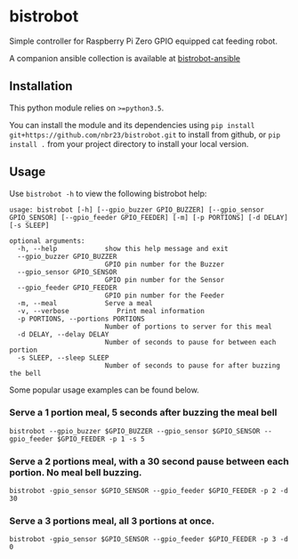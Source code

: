 # bistrobot

Simple controller for Raspberry Pi Zero GPIO equipped cat feeding robot.

A companion ansible collection is available at [bistrobot-ansible](https://github.com/nbr23/bistrobot-ansible)

## Installation

This python module relies on `>=python3.5`.

You can install the module and its dependencies using `pip install git+https://github.com/nbr23/bistrobot.git` to install from github, or `pip install .` from your project directory to install your local version.


## Usage

Use `bistrobot -h` to view the following bistrobot help:

```
usage: bistrobot [-h] [--gpio_buzzer GPIO_BUZZER] [--gpio_sensor GPIO_SENSOR] [--gpio_feeder GPIO_FEEDER] [-m] [-p PORTIONS] [-d DELAY] [-s SLEEP]

optional arguments:
  -h, --help            show this help message and exit
  --gpio_buzzer GPIO_BUZZER
                        GPIO pin number for the Buzzer
  --gpio_sensor GPIO_SENSOR
                        GPIO pin number for the Sensor
  --gpio_feeder GPIO_FEEDER
                        GPIO pin number for the Feeder
  -m, --meal            Serve a meal
  -v, --verbose            Print meal information
  -p PORTIONS, --portions PORTIONS
                        Number of portions to server for this meal
  -d DELAY, --delay DELAY
                        Number of seconds to pause for between each portion
  -s SLEEP, --sleep SLEEP
                        Number of seconds to pause for after buzzing the bell
```

Some popular usage examples can be found below.

### Serve a 1 portion meal, 5 seconds after buzzing the meal bell

`bistrobot --gpio_buzzer $GPIO_BUZZER --gpio_sensor $GPIO_SENSOR --gpio_feeder $GPIO_FEEDER -p 1 -s 5`


### Serve a 2 portions meal, with a 30 second pause between each portion. No meal bell buzzing.

`bistrobot -gpio_sensor $GPIO_SENSOR --gpio_feeder $GPIO_FEEDER -p 2 -d 30`

### Serve a 3 portions meal, all 3 portions at once.

`bistrobot -gpio_sensor $GPIO_SENSOR --gpio_feeder $GPIO_FEEDER -p 3 -d 0`

